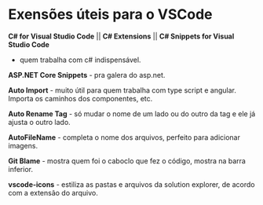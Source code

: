 # Exensões úteis para o VSCode

**C# for Visual Studio Code** || 
**C# Extensions** ||
**C# Snippets for Visual Studio Code**
 - quem trabalha com c# indispensável.

**ASP.NET Core Snippets** - pra galera do asp.net.

**Auto Import** - muito útil para quem trabalha com type script e angular. Importa os caminhos dos componentes, etc.

**Auto Rename Tag** - só mudar o nome de um lado ou do outro da tag e ele já ajusta o outro lado.

**AutoFileName** - completa o nome dos arquivos, perfeito para adicionar imagens.

**Git Blame** - mostra quem foi o caboclo que fez o código, mostra na barra inferior.

**vscode-icons** - estiliza as pastas e arquivos da solution explorer, de acordo com a extensão do arquivo. 

